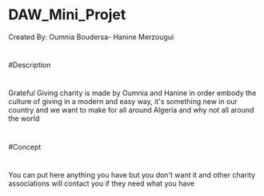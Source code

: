 # DAW_Mini_Projet
Created By: Oumnia Boudersa- Hanine Merzougui 
#
#Description
#
Grateful Giving charity is made by Oumnia and Hanine in order embody the culture of giving in a modern and easy way, it's something new in our country and we want to make for all around Algeria and why not all around the world
#
#Concept
#
You can put here anything you have but you don't want it and other charity associations will contact you if they need what you have 
